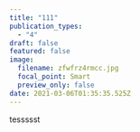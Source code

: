 ```yaml
---
title: "111"
publication_types:
  - "4"
draft: false
featured: false
image:
  filename: zfwfrz4rmcc.jpg
  focal_point: Smart
  preview_only: false
date: 2021-03-06T01:35:35.525Z
---
```

tessssst